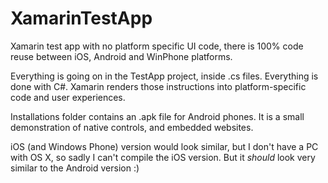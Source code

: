 # XamarinTestApp
Xamarin test app with no platform specific UI code, there is 100% code reuse between iOS, Android and WinPhone platforms.

Everything is going on in the TestApp project, inside .cs files. Everything is done with C#. Xamarin renders those instructions into platform-specific code and user experiences.

Installations folder contains an .apk file for Android phones. It is a small demonstration of native controls, and embedded websites.

iOS (and Windows Phone) version would look similar, but I don't have a PC with OS X, so sadly I can't compile the iOS version. But it _should_ look very similar to the Android version :)
